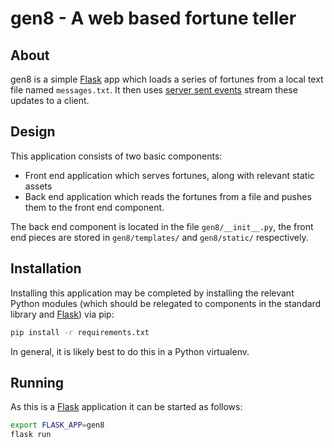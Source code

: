 # gen8 - A web based fortune teller

## About

gen8 is a simple [Flask][flask] app which loads a series of fortunes from a
local text file named `messages.txt`.  It then uses [server sent
events][moz-sse] stream these updates to a client.

## Design

This application consists of two basic components:

  - Front end application which serves fortunes, along with relevant static
    assets
  - Back end application which reads the fortunes from a file and pushes them to
    the front end component.

The back end component is located in the file `gen8/__init__.py`, the front end
pieces are stored in `gen8/templates/` and `gen8/static/` respectively.

## Installation

Installing this application may be completed by installing the relevant Python
modules (which should be relegated to components in the standard library and
[Flask][flask]) via pip:

```sh
pip install -r requirements.txt
```

In general, it is likely best to do this in a Python virtualenv.

## Running

As this is a [Flask][flask] application it can be started as follows:

```sh
export FLASK_APP=gen8
flask run
```

[flask]:  https://www.palletsprojects.com/p/flask/
[moz-sse]: https://developer.mozilla.org/en-US/docs/Web/API/Server-sent_events

<!--
# vim: ts=2 sw=2 et tw=80
-->
